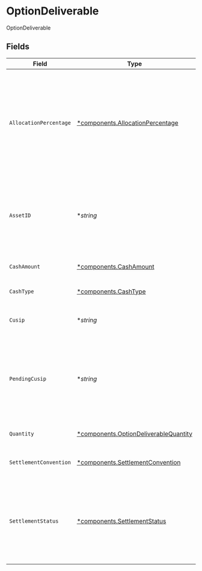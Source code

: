 # OptionDeliverable

OptionDeliverable


## Fields

| Field                                                                                                                                                              | Type                                                                                                                                                               | Required                                                                                                                                                           | Description                                                                                                                                                        | Example                                                                                                                                                            |
| ------------------------------------------------------------------------------------------------------------------------------------------------------------------ | ------------------------------------------------------------------------------------------------------------------------------------------------------------------ | ------------------------------------------------------------------------------------------------------------------------------------------------------------------ | ------------------------------------------------------------------------------------------------------------------------------------------------------------------ | ------------------------------------------------------------------------------------------------------------------------------------------------------------------ |
| `AllocationPercentage`                                                                                                                                             | [*components.AllocationPercentage](../../models/components/allocationpercentage.md)                                                                                | :heavy_minus_sign:                                                                                                                                                 | The percentage used to determine the proportion of the deliverable asset(s) or cash assigned to each option contract in a settlement or corporate action scenario. | {<br/>"value": "100"<br/>}                                                                                                                                         |
| `AssetID`                                                                                                                                                          | **string*                                                                                                                                                          | :heavy_minus_sign:                                                                                                                                                 | The Ascend asset id associated with this deliverable, populated when we are able to find an asset with a matching cusip in the US                                  | 12345                                                                                                                                                              |
| `CashAmount`                                                                                                                                                       | [*components.CashAmount](../../models/components/cashamount.md)                                                                                                    | :heavy_minus_sign:                                                                                                                                                 | The cash amount of the deliverable                                                                                                                                 | {<br/>"value": "0"<br/>}                                                                                                                                           |
| `CashType`                                                                                                                                                         | [*components.CashType](../../models/components/cashtype.md)                                                                                                        | :heavy_minus_sign:                                                                                                                                                 | The cash type of the deliverable                                                                                                                                   | CASH_TYPE_UNSPECIFIED                                                                                                                                              |
| `Cusip`                                                                                                                                                            | **string*                                                                                                                                                          | :heavy_minus_sign:                                                                                                                                                 | The cusip of the deliverable, if provided by OCC                                                                                                                   | 3.78331e+07                                                                                                                                                        |
| `PendingCusip`                                                                                                                                                     | **string*                                                                                                                                                          | :heavy_minus_sign:                                                                                                                                                 | When a deliverable is pending a NameChange or SymbolChange, the pending_cusip field may be populated with the new cusip                                            | 3.7833101e+07                                                                                                                                                      |
| `Quantity`                                                                                                                                                         | [*components.OptionDeliverableQuantity](../../models/components/optiondeliverablequantity.md)                                                                      | :heavy_minus_sign:                                                                                                                                                 | The quantity of the deliverable                                                                                                                                    | {<br/>"value": "100"<br/>}                                                                                                                                         |
| `SettlementConvention`                                                                                                                                             | [*components.SettlementConvention](../../models/components/settlementconvention.md)                                                                                | :heavy_minus_sign:                                                                                                                                                 | Specifies the timeline for settling a transaction                                                                                                                  | T_PLUS_1                                                                                                                                                           |
| `SettlementStatus`                                                                                                                                                 | [*components.SettlementStatus](../../models/components/settlementstatus.md)                                                                                        | :heavy_minus_sign:                                                                                                                                                 | Indicates the current status of the settlement process for the deliverable asset(s) tied to an option, such as regular settlement or delayed.                      | REGULAR                                                                                                                                                            |